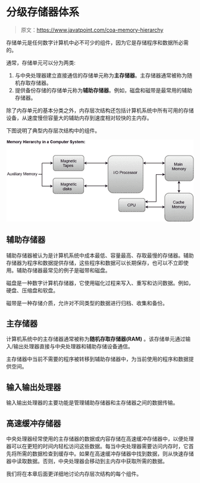 # 分级存储器体系

> 原文：<https://www.javatpoint.com/coa-memory-hierarchy>

存储单元是任何数字计算机中必不可少的组件，因为它是存储程序和数据所必需的。

通常，存储单元可以分为两类:

1.  与中央处理器建立直接通信的存储单元称为**主存储器**。主存储器通常被称为随机存取存储器。
2.  提供备份存储的存储单元称为**辅助存储器**。例如，磁盘和磁带是最常用的辅助存储器。

除了内存单元的基本分类之外，内存层次结构还包括计算机系统中所有可用的存储设备，从速度慢但容量大的辅助内存到速度相对较快的主内存。

下图说明了典型内存层次结构中的组件。

![Memory Hierarchy](img/f96c597a295f54314a0016a4dc0a6e8b.png)

## 辅助存储器

辅助存储器被认为是计算机系统中成本最低、容量最高、存取最慢的存储器。辅助存储器为程序和数据提供存储，这些程序和数据可以长期保存，也可以不立即使用。辅助存储器最常见的例子是磁带和磁盘。

磁盘是一种数字计算机存储器，它使用磁化过程来写入、重写和访问数据。例如，硬盘、压缩盘和软盘。

磁带是一种存储介质，允许对不同类型的数据进行归档、收集和备份。

## 主存储器

计算机系统中的主存储器通常被称为**随机存取存储器(RAM)** 。该存储单元通过输入/输出处理器直接与中央处理器和辅助存储设备通信。

主存储器中当前不需要的程序被转移到辅助存储器中，为当前使用的程序和数据提供空间。

## 输入输出处理器

输入输出处理器的主要功能是管理辅助存储器和主存储器之间的数据传输。

## 高速缓冲存储器

中央处理器经常使用的主存储器的数据或内容存储在高速缓冲存储器中，以便处理器可以在更短的时间内轻松访问这些数据。每当中央处理器需要访问内存时，它首先将所需的数据检查到缓存中。如果在高速缓冲存储器中找到数据，则从快速存储器中读取数据。否则，中央处理器会移动到主内存中获取所需的数据。

我们将在本章后面更详细地讨论内存层次结构的每个组件。